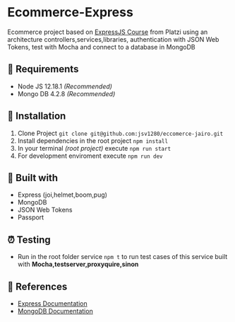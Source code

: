 # Ecommerce-Express
Ecommerce project based on [ExpressJS Course][express] from Platzi using an architecture controllers,services,libraries, authentication with JSON Web Tokens,
test with Mocha and connect to a database in MongoDB

## :loudspeaker: Requirements
- Node JS 12.18.1 _(Recommended)_
- Mongo DB 4.2.8 _(Recommended)_

## :hammer: Installation
1. Clone Project `git clone git@github.com:jsv1280/eccomerce-jairo.git`
2. Install dependencies in the root project `npm install`
3. In your terminal _(root project)_ execute `npm run start`
4. For development enviroment execute `npm run dev`

## :wrench: Built with
- Express (joi,helmet,boom,pug)
- MongoDB
- JSON Web Tokens
- Passport

## :alarm_clock: Testing
 -  Run in the root folder service `npm t` to run test cases of this service built with **Mocha,testserver,proxyquire,sinon**

## :telescope: References
- [Express Documentation][express_url]
- [MongoDB Documentation][mongo_url]

[express]: https://platzi.com/cursos/express-js/
[express_url]: https://expressjs.com/en/api.html
[mongo_url]: https://docs.mongodb.com/


